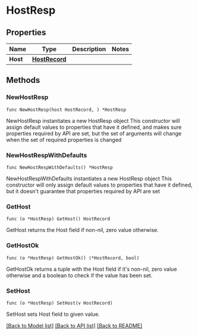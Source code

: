 # HostResp

## Properties

Name | Type | Description | Notes
------------ | ------------- | ------------- | -------------
**Host** | [**HostRecord**](HostRecord.md) |  | 

## Methods

### NewHostResp

`func NewHostResp(host HostRecord, ) *HostResp`

NewHostResp instantiates a new HostResp object
This constructor will assign default values to properties that have it defined,
and makes sure properties required by API are set, but the set of arguments
will change when the set of required properties is changed

### NewHostRespWithDefaults

`func NewHostRespWithDefaults() *HostResp`

NewHostRespWithDefaults instantiates a new HostResp object
This constructor will only assign default values to properties that have it defined,
but it doesn't guarantee that properties required by API are set

### GetHost

`func (o *HostResp) GetHost() HostRecord`

GetHost returns the Host field if non-nil, zero value otherwise.

### GetHostOk

`func (o *HostResp) GetHostOk() (*HostRecord, bool)`

GetHostOk returns a tuple with the Host field if it's non-nil, zero value otherwise
and a boolean to check if the value has been set.

### SetHost

`func (o *HostResp) SetHost(v HostRecord)`

SetHost sets Host field to given value.



[[Back to Model list]](../README.md#documentation-for-models) [[Back to API list]](../README.md#documentation-for-api-endpoints) [[Back to README]](../README.md)


